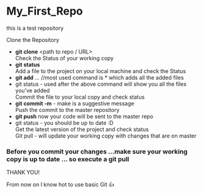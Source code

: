 # My_First_Repo
this is a test repository 

Clone the Repository <br/>
   - **git clone** <path to repo / URL> <br/>
Check the Status of your working copy <br/>
   - **git status**<br/>
Add a file to the project on your local machine and check the Status <br/>
   - **git add** ... //most used command is * which adds all the added files <br/>
   - git status - used after the above command will show you all the files you've added <br/>
Commit the file to your local copy and check status <br/>
  - **git commit -m** <your message> - make is a suggestive message <br/>
Push the commit to the master repository <br/>
  - **git push** now your code will be sent to the master repo <br/>
  - git status - you should be up to date :D <br/>
Get the latest version of the project and check status <br/>
Git pull - will update your working copy with changes that are on master <br/>
   ### Before you commit your changes ...make sure your working copy is up to date ... so execute a git pull <br/>


THANK YOU!   

From now on I know hot to use basic Git :+1:
